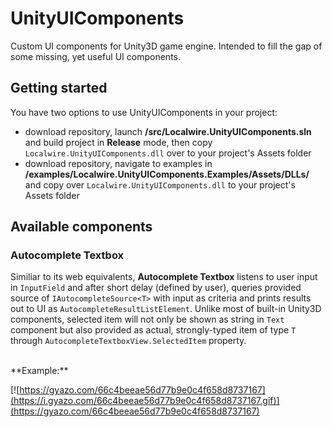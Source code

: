 # UnityUIComponents
Custom UI components for Unity3D game engine. Intended to fill the gap of some missing, yet useful UI components.

## Getting started

You have two options to use UnityUIComponents in your project:
* download repository, launch **/src/Localwire.UnityUIComponents.sln** and build project in **Release** mode, then copy `Localwire.UnityUIComponents.dll` over to your project's Assets folder
* download repository, navigate to examples in **/examples/Localwire.UnityUIComponents.Examples/Assets/DLLs/** and copy over `Localwire.UnityUIComponents.dll` to your project's Assets folder

## Available components

### Autocomplete Textbox


Similiar to its web equivalents, **Autocomplete Textbox** listens to user input in `InputField` and after short delay (defined by user), queries provided source of `IAutocompleteSource<T>` with input as criteria and prints results out to UI as `AutocompleteResultListElement`.
Unlike most of built-in Unity3D components, selected item will not only be shown as string in `Text` component but also provided as actual, strongly-typed item of type `T` through `AutocompleteTextboxView.SelectedItem` property.

<br/>
**Example:**

[![https://gyazo.com/66c4beeae56d77b9e0c4f658d8737167](https://i.gyazo.com/66c4beeae56d77b9e0c4f658d8737167.gif)](https://gyazo.com/66c4beeae56d77b9e0c4f658d8737167)<br/>
